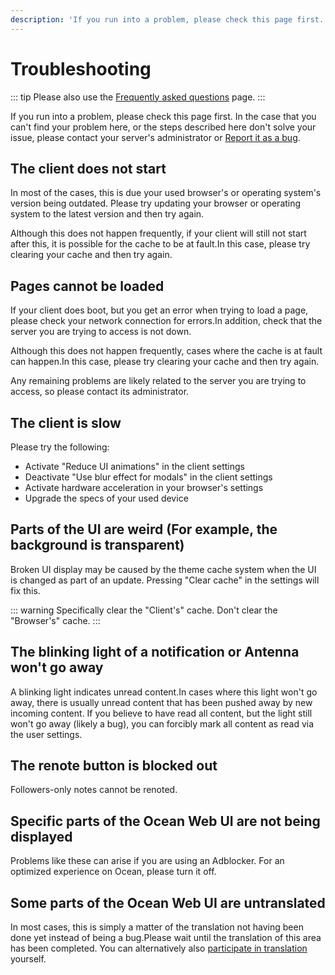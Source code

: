 ```yaml
---
description: 'If you run into a problem, please check this page first.'
---
```


# Troubleshooting
::: tip
Please also use the [Frequently asked questions](./faq.md) page.
:::

If you run into a problem, please check this page first. In the case that you can't find your problem here, or the steps described here don't solve your issue, please contact your server's administrator or [Report it as a bug](./report-issue).

## The client does not start
In most of the cases, this is due your used browser's or operating system's version being outdated. Please try updating your browser or operating system to the latest version and then try again.

Although this does not happen frequently, if your client will still not start after this, it is possible for the cache to be at fault.In this case, please try clearing your cache and then try again.

## Pages cannot be loaded
If your client does boot, but you get an error when trying to load a page, please check your network connection for errors.In addition, check that the server you are trying to access is not down.

Although this does not happen frequently, cases where the cache is at fault can happen.In this case, please try clearing your cache and then try again.

Any remaining problems are likely related to the server you are trying to access, so please contact its administrator.

## The client is slow
Please try the following:

- Activate "Reduce UI animations" in the client settings
- Deactivate "Use blur effect for modals" in the client settings
- Activate hardware acceleration in your browser's settings
- Upgrade the specs of your used device

## Parts of the UI are weird (For example, the background is transparent)
Broken UI display may be caused by the theme cache system when the UI is changed as part of an update. Pressing "Clear cache" in the settings will fix this.

::: warning
Specifically clear the "Client's" cache. Don't clear the "Browser's" cache.
:::

## The blinking light of a notification or Antenna won't go away
A blinking light indicates unread content.In cases where this light won't go away, there is usually unread content that has been pushed away by new incoming content. If you believe to have read all content, but the light still won't go away (likely a bug), you can forcibly mark all content as read via the user settings.

## The renote button is blocked out
Followers-only notes cannot be renoted.

## Specific parts of the Ocean Web UI are not being displayed
Problems like these can arise if you are using an Adblocker. For an optimized experience on Ocean, please turn it off.

## Some parts of the Ocean Web UI are untranslated
In most cases, this is simply a matter of the translation not having been done yet instead of being a bug.Please wait until the translation of this area has been completed. You can alternatively also [participate in translation](./ocean) yourself.
